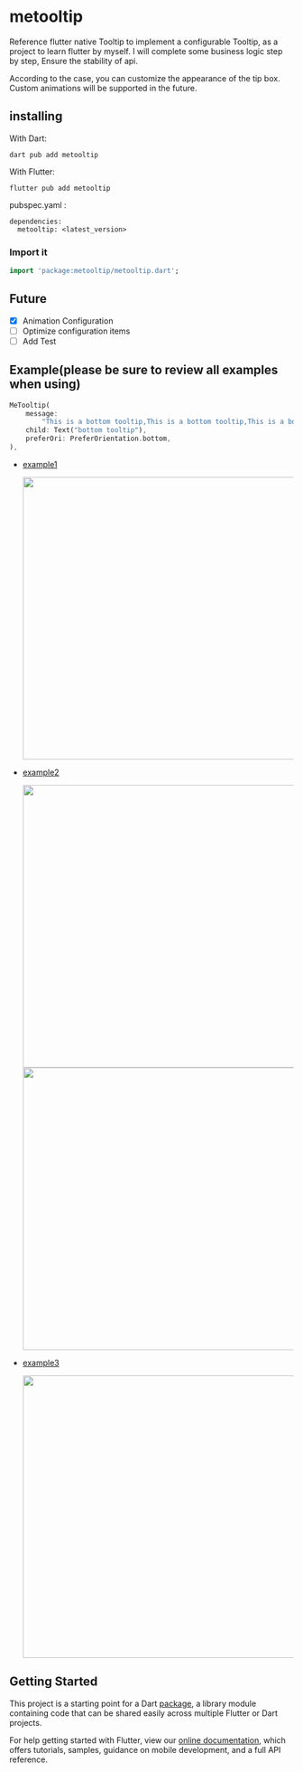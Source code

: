 # metooltip

Reference flutter native Tooltip to implement a configurable Tooltip, as a project to learn flutter by myself. I will complete some business logic step by step, Ensure the stability of api.

According to the case, you can customize the appearance of the tip box. Custom animations will be supported in the future.

## installing

With Dart:

```
dart pub add metooltip
```

With Flutter:

```
flutter pub add metooltip
```

pubspec.yaml :

```
dependencies:
  metooltip: <latest_version>
```

### Import it

```dart
import 'package:metooltip/metooltip.dart';
```

## Future

-   [x] Animation Configuration
-   [ ] Optimize configuration items
-   [ ] Add Test

## Example(please be sure to review all examples when using)

```dart
MeTooltip(
    message:
        "This is a bottom tooltip,This is a bottom tooltip,This is a bottom tooltip,This is a bottom tooltip",
    child: Text("bottom tooltip"),
    preferOri: PreferOrientation.bottom,
),
```

-   [example1](./example/example-1/)

    <img width="500px" height="500px" src="https://raw.githubusercontent.com/secret344/flutter-tooltip/main/screenshots/example-1-1.png"/>

-   [example2](./example/example-2/)

    <img width="500px" height="500px" src="https://raw.githubusercontent.com/secret344/flutter-tooltip/main/screenshots/example-2.png"/>
    <img width="500px" height="500px" src="https://raw.githubusercontent.com/secret344/flutter-tooltip/main/screenshots/example-2.gif"/>

-   [example3](./example/example-3/)

    <img width="500px" height="500px" src="https://raw.githubusercontent.com/secret344/flutter-tooltip/main/screenshots/example-3.gif"/>

## Getting Started

This project is a starting point for a Dart
[package](https://flutter.dev/developing-packages/),
a library module containing code that can be shared easily across
multiple Flutter or Dart projects.

For help getting started with Flutter, view our
[online documentation](https://flutter.dev/docs), which offers tutorials,
samples, guidance on mobile development, and a full API reference.
